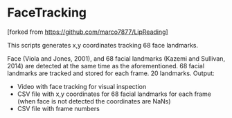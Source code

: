 # FaceTracking

[forked from https://github.com/marco7877/LipReading]

This scripts generates x,y coordinates tracking 68 face landmarks.

Face (Viola and Jones, 2001), and 68 facial landmarks (Kazemi and Sullivan, 2014)
are detected at the same time as the aforementioned. 68 facial landmarks are tracked and stored for each frame. 20 landmarks. 
Output: 
- Video with face tracking for visual inspection
- CSV file with x,y coordinates for 68 facial landmarks for each frame (when face is not detected the coordinates are NaNs)
- CSV file with frame numbers
